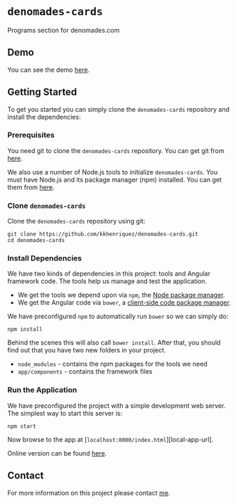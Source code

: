 # `denomades-cards`
Programs section for denomades.com

## Demo

You can see the demo [here](https://kkhenriquez.github.io/denomades-cards).

## Getting Started

To get you started you can simply clone the `denomades-cards` repository and install the dependencies:

### Prerequisites

You need git to clone the `denomades-cards` repository. You can get git from [here][git].

We also use a number of Node.js tools to initialize `denomades-cards`. You must have Node.js
and its package manager (npm) installed. You can get them from [here][node].

### Clone `denomades-cards`

Clone the `denomades-cards` repository using git:

```
git clone https://github.com/kkhenriquez/denomades-cards.git
cd denomades-cards
```

### Install Dependencies

We have two kinds of dependencies in this project: tools and Angular framework code. The tools help
us manage and test the application.

* We get the tools we depend upon via `npm`, the [Node package manager][npm].
* We get the Angular code via `bower`, a [client-side code package manager][bower].

We have preconfigured `npm` to automatically run `bower` so we can simply do:

```
npm install
```

Behind the scenes this will also call `bower install`. After that, you should find out that you have
two new folders in your project.

* `node_modules` - contains the npm packages for the tools we need
* `app/components` - contains the framework files


### Run the Application

We have preconfigured the project with a simple development web server. The simplest way to start
this server is:

```
npm start
```

Now browse to the app at [`localhost:8000/index.html`][local-app-url].

Online version can be found [here][app-link].


## Contact

For more information on this project please contact [me][kevin].

[angularjs]: https://angularjs.org/
[bower]: http://bower.io/
[git]: https://git-scm.com/
[http-server]: https://github.com/indexzero/http-server
[node]: https://nodejs.org/
[npm]: https://www.npmjs.org/
[app-link]: https://kkhenriquez.github.io/denomades-cards
[multicaja]: https://www.multicaja.cl/paypal/
[kevin]: mailto:kevinkonrad93@gmail.com
